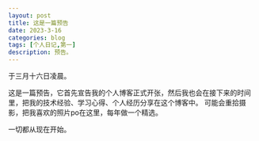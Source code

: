 ```yaml
---
layout: post
title: 这是一篇预告
date: 2023-3-16
categories: blog
tags: [个人日记,第一]
description: 预告。
---
```


于三月十六日凌晨。

这是一篇预告，它首先宣告我的个人博客正式开张，然后我也会在接下来的时间里，把我的技术经验、学习心得、个人经历分享在这个博客中。
可能会重拾摄影，把我喜欢的照片po在这里，每年做一个精选。

一切都从现在开始。
